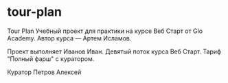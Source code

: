 # tour-plan
Tour Plan
Учебный проект для практики на курсе Веб Старт от Glo Academy. Автор курса — Артем Исламов.


Проект выполняет
Иванов Иван. Девятый поток курса Веб Старт. Тариф "Полный фарш" с куратором.


Куратор
Петров Алексей